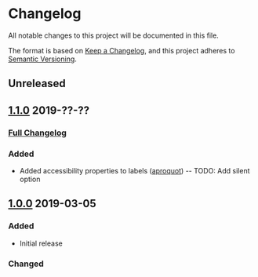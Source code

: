 # Changelog
All notable changes to this project will be documented in this file.

The format is based on [Keep a Changelog](https://keepachangelog.com/en/1.0.0/),
and this project adheres to [Semantic Versioning](https://semver.org/spec/v2.0.0.html).

## Unreleased

## [1.1.0](https://github.com/gitbrent/bootstrap4-toggle/tree/v1.1.0) 2019-??-??
### [Full Changelog](https://github.com/gitbrent/bootstrap4-toggle/compare/v1.0.0...v1.1.0)
### Added
- Added accessibility properties to labels ([aproquot](https://github.com/aproquot))
-- TODO: Add silent option

## [1.0.0](https://github.com/gitbrent/bootstrap-switch-button/tree/v1.0.0) 2019-03-05
### Added
- Initial release
### Changed

[Unreleased]: https://github.com/gitbrent/bootstrap-switch-button/compare/v1.0.0...HEAD
